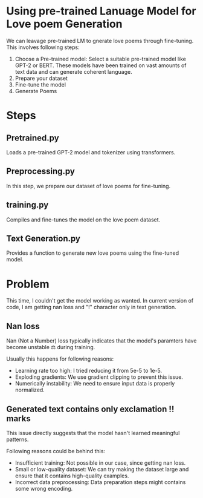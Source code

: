 # Using pre-trained Lanuage Model for Love poem Generation

We can leavage pre-trained LM to gnerate love poems through fine-tuning. This involves following steps:
1. Choose a Pre-trained model: Select a suitable pre-trained model like GPT-2 or BERT. These models have been trained on vast amounts of text data and can generate coherent language.
2. Prepare your dataset
3. Fine-tune the model
4. Generate Poems

# Steps

## Pretrained.py 

Loads a pre-trained GPT-2 model and tokenizer using transformers.

## Preprocessing.py

In this step, we prepare our dataset of love poems for fine-tuning.

## training.py

Compiles and fine-tunes the model on the love poem dataset. 

## Text Generation.py 

Provides a function to generate new love poems using the fine-tuned model.

# Problem

This time, I couldn't get the model working as wanted. In current version of code, I am getting nan loss and "!" character only in text generation.

## Nan loss

Nan (Not a Number) loss typically indicates that the model's paramters have become unstable ⚖️ during training.

Usually this happens for following reasons:
- Learning rate too high: I tried reducing it from 5e-5 to 1e-5.
- Exploding gradients: We use gradient clipping to prevent this issue.
- Numerically instability: We need to ensure input data is properly normalized.

## Generated text contains only exclamation ‼️ marks

This issue directly suggests that the model hasn't learned meaningful patterns.

Following reasons could be behind this:
- Insufficient training: Not possible in our case, since getting nan loss.
- Small or low-quality dataset: We can try making the dataset large and ensure that it contains high-quality examples.
- Incorrect data preprocessing: Data preparation steps might contains some wrong encoding.

